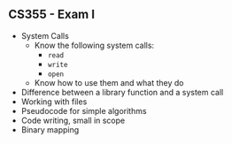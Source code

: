 ## CS355 - Exam I
* System Calls
  * Know the following system calls:
    * `read`
    * `write`
    * `open`
  * Know how to use them and what they do
* Difference between a library function and a system call
* Working with files
* Pseudocode for simple algorithms
* Code writing, small in scope
* Binary mapping
